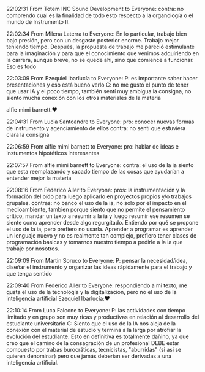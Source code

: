 
22:02:31 From Totem INC Sound Development to Everyone:
	contra: no comprendo cual es la finalidad de todo esto respecto a la organología o el mundo de Instrumento II.
	
22:02:34 From Milena Laterra to Everyone:
	En lo particular, trabajo bien bajo presión, pero con un desgaste posterior enorme. Trabajo mejor teniendo tiempo. Después, la propuesta de trabajo me pareció estimulante para la imaginación y para que el conocimiento que venimos adquiriendo en la carrera, aunque breve, no se quede ahí, sino que comience a funcionar. Eso es todo
	
22:03:09 From Ezequiel Ibarlucía to Everyone:
	P: es importante saber hacer presentaciones y eso está bueno verlo
	C: no me gustó el punto de tener que usar IA y el poco tiempo, también sentí muy ambigua la consigna, no siento mucha conexión con los otros materiales de la materia
	
alfie mimi barnett:❤️
	
22:04:31 From Lucia Santoandre to Everyone:
	pro: conocer nuevas formas de instrumento y agenciamiento de ellos
	contra: no sentí que estuviera clara la consigna
	
22:06:59 From alfie mimi barnett to Everyone:
	pro: hablar de ideas e instumentos hipotéticos interesantes
	
22:07:57 From alfie mimi barnett to Everyone:
	contra: el uso de la ia siento que esta reemplazando y sacado tiempo de las cosas que ayudarían a entender mejor la materia
	
22:08:16 From Federico Aller to Everyone:
	pros: la instrumentación y la formación del oído para luego aplicarlo en proyectos propios y/o trabajos grupales.
	contras: no banco el uso de la ia, no solo por el impacto en el medioambiente, tambien porque siento que no permite el pensamiento crítico, mandar un texto a resumir a la ia y luego resumir ese resumen se siente como aprender desde algo regurgitado. Entiendo por qué se propone el uso de la ia, pero prefiero no usarla. Aprender a programar es aprender un lenguaje nuevo y no es realmente tan complejo, prefiero tener clases de programación basicas y tomarnos nuestro tiempo a pedirle a la ia que trabaje por nosotros.
	
22:09:09 From Martin Soruco to Everyone:
	P: pensar la necesidad/idea, diseñar el instrumento y organizar las ideas rápidamente para el trabajo y que tenga sentido
	
22:09:40 From Federico Aller to Everyone:
	respondiendo a mi texto; me gusta el uso de la tecnología y la digitalización, pero no el uso de la inteligencia artificial
	Ezequiel Ibarlucía:❤️
	
22:10:14 From Luca Falcone to Everyone:
	P: las actividades con tiempo limitado y en grupo son muy ricas y productivas en relación al desarrollo del estudiante universitario
	C: Siento que el uso de la IA nos aleja de la conexión con el material de estudio y termina a la larga por atrofiar la evolución del estudiante. Esto en definitiva es totalmente dañino, ya que creo que el camino de la consagración de un profesional DEBE estar compuesto por trabas burocráticas, tecnicistas, "aburridas" (si asi se quieren denominar) pero que jamás deberían ser derivadas a una inteligencia artificial.
